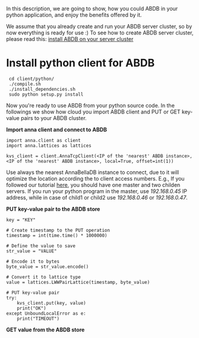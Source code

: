 In this description, we are going to show, how you could ABDB in your python application, and enjoy the benefits offered by it. 

We assume that you already create and run your ABDB server cluster, so by now everything is ready for use :) 
To see how to create ABDB server cluster, please read this: [install ABDB on your server cluster](https://github.com/hsnlab/annabellaDB/blob/master/docs/install_abdb_on_server_cluster.md)

# Install python client for ABDB

```
 cd client/python/
 ./compile.sh
 ./install_dependencies.sh
 sudo python setup.py install
```

Now you're ready to use ABDB from your python source code. In the followings we show how cloud you import ABDB client and PUT or GET key-value pairs to your ABDB cluster.

**Import anna client and connect to ABDB**
```
import anna.client as client
import anna.lattices as lattices

kvs_client = client.AnnaTcpClient(<IP of the 'nearest' ABDB instance>, <IP of the 'nearest' ABDB instance>, local=True, offset=int(1))
```
Use always the nearest AnnaBellaDB instance to connect, due to it will optimize the location according the to client access numbers. E.g., If you followed our tutorial [here](https://github.com/hsnlab/annabellaDB/blob/master/docs/install_abdb_on_server_cluster.md), you should have one master and two childen servers. If you run your python program in the master, use _192.168.0.45_ IP address, while in case of child1 or child2 use _192.168.0.46_ or _192.168.0.47_.

**PUT key-value pair to the ABDB store**
```
key = "KEY"

# Create timestamp to the PUT operation
timestamp = int(time.time() * 1000000)

# Define the value to save
str_value = "VALUE"

# Encode it to bytes
byte_value = str_value.encode()

# Convert it to lattice type
value = lattices.LWWPairLattice(timestamp, byte_value)

# PUT key-value pair
try:
    kvs_client.put(key, value)
    print("OK")
except UnboundLocalError as e:
    print("TIMEOUT")
```

**GET value from the ABDB store**
```

```

